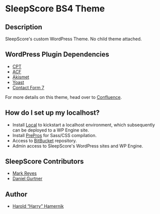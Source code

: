 # SleepScore BS4 Theme

## Description

SleepScore's custom WordPress Theme. No child theme attached.

## WordPress Plugin Dependencies
* [CPT](https://wordpress.org/plugins/custom-post-type-ui/)
* [ACF](https://www.advancedcustomfields.com/)
* [Akismet](https://akismet.com/)
* [Yoast](https://yoast.com/wordpress/plugins/seo/)
* [Contact Form 7](https://contactform7.com/)

For more details on this theme, head over to [Confluence](https://sleepscorelabs.atlassian.net/wiki/spaces/EN/pages/280264719/2019-03-25+Meeting+notes).

## How do I set up my localhost?
* Install [Local](https://localwp.com/) to kickstart a localhost environment, which subsequently can be deployed to a WP Engine site.
* Install [PrePros](https://prepros.io/) for Sass/CSS compilation.
* Access to [BitBucket](https://bitbucket.org/sleepscorelabs/sleepscore-bs4/src/master/) repository.
* Admin access to SleepScore's WordPress sites and WP Engine.

## SleepScore Contributors
* [Mark Reyes](mailto:mark.reyes@sleepscorelabs.com)
* [Daniel Gurtner](mailto:daniel.gurtner@sleepscorelabs.com)

## Author
* [Harold “Harry” Hamernik](mailto:hh@hamernikartstudios.com)
